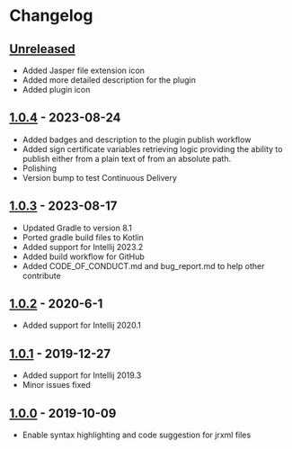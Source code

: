 # Changelog

## [Unreleased]

- Added Jasper file extension icon
- Added more detailed description for the plugin
- Added plugin icon

## [1.0.4] - 2023-08-24
- Added badges and description to the plugin publish workflow
- Added sign certificate variables retrieving logic providing the ability to publish either from a plain text of from an absolute path.
- Polishing
- Version bump to test Continuous Delivery

## [1.0.3] - 2023-08-17
- Updated Gradle to version 8.1
- Ported gradle build files to Kotlin
- Added support for Intellij 2023.2
- Added build workflow for GitHub
- Added CODE_OF_CONDUCT.md and bug_report.md to help other contribute

## [1.0.2] - 2020-6-1
- Added support for Intellij 2020.1

## [1.0.1] - 2019-12-27
- Added support for Intellij 2019.3
- Minor issues fixed

## [1.0.0] - 2019-10-09
- Enable syntax highlighting and code suggestion for jrxml files

[Unreleased]: https://github.com/kLeZ/intellij-jasper-report-support/compare/v1.0.4...HEAD
[1.0.4]: https://github.com/kLeZ/intellij-jasper-report-support/compare/v1.0.3...v1.0.4
[1.0.3]: https://github.com/kLeZ/intellij-jasper-report-support/compare/v1.0.2...v1.0.3
[1.0.2]: https://github.com/kLeZ/intellij-jasper-report-support/compare/v1.0.1...v1.0.2
[1.0.1]: https://github.com/kLeZ/intellij-jasper-report-support/compare/v1.0.0...v1.0.1
[1.0.0]: https://github.com/kLeZ/intellij-jasper-report-support/commits/v1.0.0

